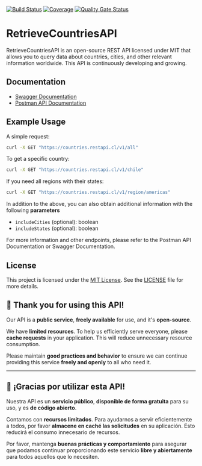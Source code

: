 [![Build Status](https://github.com/rgdevment/RetrieveCountriesAPI/actions/workflows/main.yml/badge.svg)](https://github.com/rgdevment/RetrieveCountriesAPI/actions/workflows/main.yml)
[![Coverage](https://rgdevment.github.io/RetrieveCountriesAPI/badges/jacoco.svg)](https://rgdevment.github.io/RetrieveCountriesAPI)
[![Quality Gate Status](https://sonarcloud.io/api/project_badges/measure?project=rgdevment_RetrieveCountriesAPI&metric=alert_status)](https://sonarcloud.io/summary/new_code?id=rgdevment_RetrieveCountriesAPI)

# RetrieveCountriesAPI

RetrieveCountriesAPI is an open-source REST API licensed under MIT that allows you to query data about countries,
cities, and other relevant information worldwide. This API is continuously developing and growing.

## Documentation

- [Swagger Documentation](https://countries.restapi.cl/docs)
- [Postman API Documentation](https://www.postman.com/rgdevment/workspace/retrievecountriesapi/overview)

## Example Usage

A simple request:

```sh
curl -X GET "https://countries.restapi.cl/v1/all"
```

To get a specific country:

```sh
curl -X GET "https://countries.restapi.cl/v1/chile"
```

If you need all regions with their states:

```sh
curl -X GET "https://countries.restapi.cl/v1/region/americas"
```

In addition to the above, you can also obtain additional information with the following **parameters**

- `includeCities` (optional): boolean
- `includeStates` (optional): boolean

For more information and other endpoints, please refer to the Postman API Documentation or Swagger Documentation.

## License

This project is licensed under the [MIT License](https://choosealicense.com/licenses/mit/). See
the [LICENSE](LICENSE.md) file for more details.

## 🌟 **Thank you for using this API!**

Our API is a **public service**, **freely available** for use, and it's **open-source**.

We have **limited resources**. To help us efficiently serve everyone, please **cache requests** in your application.
This will reduce unnecessary resource consumption.

Please maintain **good practices and behavior** to ensure we can continue providing this service **freely and openly**
to all who need it.

---

## 🌟 **¡Gracias por utilizar esta API!**

Nuestra API es un **servicio público**, **disponible de forma gratuita** para su uso, y es **de código abierto**.

Contamos con **recursos limitados**. Para ayudarnos a servir eficientemente a todos, por favor **almacene en caché las
solicitudes** en su aplicación. Esto reducirá el consumo innecesario de recursos.

Por favor, mantenga **buenas prácticas y comportamiento** para asegurar que podamos continuar proporcionando este
servicio **libre y abiertamente** para todos aquellos que lo necesiten.
